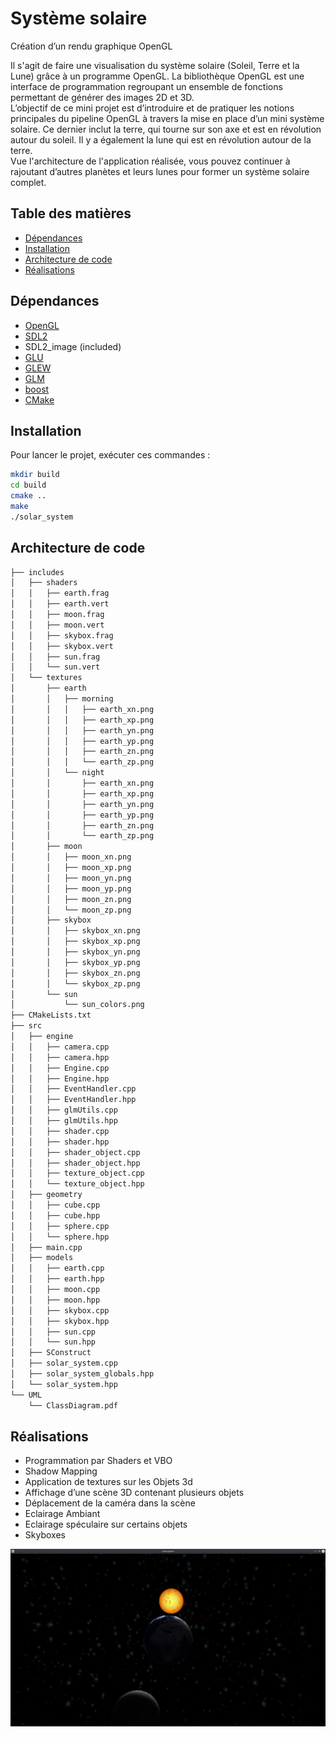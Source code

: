 # Système solaire

Création d’un rendu graphique OpenGL <br />

Il s'agit de faire une visualisation du système solaire (Soleil, Terre et la Lune) grâce à un programme OpenGL.
La bibliothèque OpenGL est une interface de programmation regroupant un ensemble de fonctions permettant de générer des images 2D et 3D.  <br />
L’objectif de ce mini projet est d’introduire et de pratiquer les notions principales du pipeline OpenGL à travers la mise en place d’un mini système solaire. Ce dernier inclut la terre, qui tourne sur son axe et est en révolution autour du soleil. Il y a également la lune qui est en révolution autour de la terre. <br />
Vue l'architecture de l'application réalisée, vous pouvez continuer à rajoutant d’autres planètes et leurs lunes pour former un système solaire complet.



## Table des matières
* [Dépendances](#dépendances)
* [Installation](#installation)
* [Architecture de code](#architecture-de-code)
* [Réalisations](#réalisations)



## Dépendances

* [OpenGL](https://www.opengl.org/)
* [SDL2](https://www.libsdl.org/download-2.0.php)
* SDL2\_image (included)
* [GLU](https://www.opengl.org/resources/libraries/)
* [GLEW](http://glew.sourceforge.net/)
* [GLM](http://glm.g-truc.net/0.9.4/index.html)
* [boost](https://www.boost.org/)
* [CMake](https://cmake.org/)



## Installation

Pour lancer le projet, exécuter ces commandes :

```bash
mkdir build
cd build
cmake ..
make
./solar_system

```



## Architecture de code

```bash
├── includes
│   ├── shaders
│   │   ├── earth.frag
│   │   ├── earth.vert
│   │   ├── moon.frag
│   │   ├── moon.vert
│   │   ├── skybox.frag
│   │   ├── skybox.vert
│   │   ├── sun.frag
│   │   └── sun.vert
│   └── textures
│       ├── earth
│       │   ├── morning
│       │   │   ├── earth_xn.png
│       │   │   ├── earth_xp.png
│       │   │   ├── earth_yn.png
│       │   │   ├── earth_yp.png
│       │   │   ├── earth_zn.png
│       │   │   └── earth_zp.png
│       │   └── night
│       │       ├── earth_xn.png
│       │       ├── earth_xp.png
│       │       ├── earth_yn.png
│       │       ├── earth_yp.png
│       │       ├── earth_zn.png
│       │       └── earth_zp.png
│       ├── moon
│       │   ├── moon_xn.png
│       │   ├── moon_xp.png
│       │   ├── moon_yn.png
│       │   ├── moon_yp.png
│       │   ├── moon_zn.png
│       │   └── moon_zp.png
│       ├── skybox
│       │   ├── skybox_xn.png
│       │   ├── skybox_xp.png
│       │   ├── skybox_yn.png
│       │   ├── skybox_yp.png
│       │   ├── skybox_zn.png
│       │   └── skybox_zp.png
│       └── sun
│           └── sun_colors.png
├── CMakeLists.txt
├── src
│   ├── engine
│   │   ├── camera.cpp
│   │   ├── camera.hpp
│   │   ├── Engine.cpp
│   │   ├── Engine.hpp
│   │   ├── EventHandler.cpp
│   │   ├── EventHandler.hpp
│   │   ├── glmUtils.cpp
│   │   ├── glmUtils.hpp
│   │   ├── shader.cpp
│   │   ├── shader.hpp
│   │   ├── shader_object.cpp
│   │   ├── shader_object.hpp
│   │   ├── texture_object.cpp
│   │   └── texture_object.hpp
│   ├── geometry
│   │   ├── cube.cpp
│   │   ├── cube.hpp
│   │   ├── sphere.cpp
│   │   └── sphere.hpp
│   ├── main.cpp
│   ├── models
│   │   ├── earth.cpp
│   │   ├── earth.hpp
│   │   ├── moon.cpp
│   │   ├── moon.hpp
│   │   ├── skybox.cpp
│   │   ├── skybox.hpp
│   │   ├── sun.cpp
│   │   └── sun.hpp
│   ├── SConstruct
│   ├── solar_system.cpp
│   ├── solar_system_globals.hpp
│   └── solar_system.hpp
└── UML
    └── ClassDiagram.pdf

```



## Réalisations

* Programmation par Shaders et VBO
* Shadow Mapping
* Application de textures sur les Objets 3d
* Affichage d’une scène 3D contenant plusieurs objets
* Déplacement de la caméra dans la scène
* Eclairage Ambiant
* Eclairage spéculaire sur certains objets
* Skyboxes



![](screenshot/Screenshot.png)



